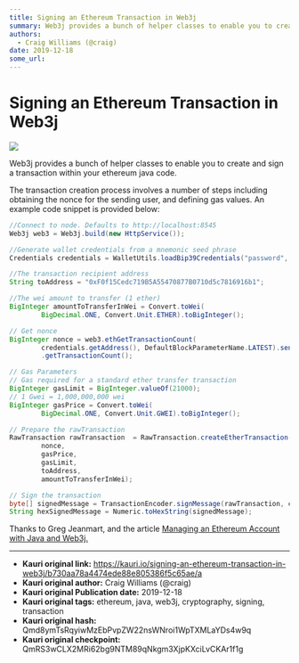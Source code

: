 ```yaml
---
title: Signing an Ethereum Transaction in Web3j
summary: Web3j provides a bunch of helper classes to enable you to create and sign a transaction within your ethereum java code. The transaction creation process involve
authors:
  - Craig Williams (@craig)
date: 2019-12-18
some_url: 
---
```


# Signing an Ethereum Transaction in Web3j

![](https://ipfs.infura.io/ipfs/QmQ3d3bQqJaC7Lek9eLhxENEAmakUuyV55Qwsa99Kc2Uhz)


Web3j provides a bunch of helper classes to enable you to create and sign a transaction within your ethereum java code.  

The transaction creation process involves a number of steps including obtaining the nonce for the sending user, and defining gas values.  An example code snippet is provided below:

``` java
//Connect to node. Defaults to http://localhost:8545
Web3j web3 = Web3j.build(new HttpService());

//Generate wallet credentials from a mnemonic seed phrase
Credentials credentials = WalletUtils.loadBip39Credentials("password", "mnemonic");

//The transaction recipient address
String toAddress = "0xF0f15Cedc719B5A55470877B0710d5c7816916b1";

//The wei amount to transfer (1 ether)
BigInteger amountToTransferInWei = Convert.toWei(
        BigDecimal.ONE, Convert.Unit.ETHER).toBigInteger();

// Get nonce
BigInteger nonce = web3.ethGetTransactionCount(
        credentials.getAddress(), DefaultBlockParameterName.LATEST).send()
        .getTransactionCount();

// Gas Parameters
// Gas required for a standard ether transfer transaction
BigInteger gasLimit = BigInteger.valueOf(21000);
// 1 Gwei = 1,000,000,000 wei
BigInteger gasPrice = Convert.toWei(
        BigDecimal.ONE, Convert.Unit.GWEI).toBigInteger();

// Prepare the rawTransaction
RawTransaction rawTransaction  = RawTransaction.createEtherTransaction(
        nonce,
        gasPrice,
        gasLimit,
        toAddress,
        amountToTransferInWei);

// Sign the transaction
byte[] signedMessage = TransactionEncoder.signMessage(rawTransaction, credentials);
String hexSignedMessage = Numeric.toHexString(signedMessage);
```

Thanks to Greg Jeanmart, and the article [Managing an Ethereum Account with Java and Web3j.](https://kauri.io/manage-an-ethereum-account-with-java-and-web3j/925d923e12c543da9a0a3e617be963b4/a)


---

- **Kauri original link:** https://kauri.io/signing-an-ethereum-transaction-in-web3j/b730aa78a4474ede88e805386f5c65ae/a
- **Kauri original author:** Craig Williams (@craig)
- **Kauri original Publication date:** 2019-12-18
- **Kauri original tags:** ethereum, java, web3j, cryptography, signing, transaction
- **Kauri original hash:** Qmd8ymTsRqyiwMzEbPvpZW22nsWNroi1WpTXMLaYDs4w9q
- **Kauri original checkpoint:** QmRS3wCLX2MRi62bg9NTM89qNkgm3XjpKXciLvCKAr1f1g



